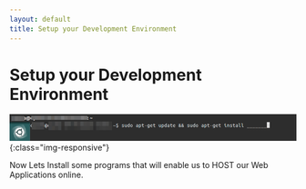 ```yaml
---
layout: default
title: Setup your Development Environment
---
```


# Setup your Development Environment

![image-title-here](/img/posts_Schematics/installationCommand.png){:class="img-responsive"}

Now Lets Install some programs that will enable us to HOST our Web Applications online.
